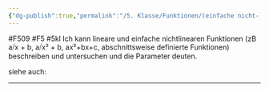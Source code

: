 ```yaml
---
{"dg-publish":true,"permalink":"/5. Klasse/Funktionen/(einfache nicht-)lineare Funktionen beschreiben/"}
---
```


#F509 #F5 #5kl
Ich kann lineare und einfache nichtlinearen Funktionen (zB a⧸x + b, a⧸x² + b, ax²+bx+c, abschnittsweise definierte Funktionen) beschreiben und untersuchen und die Parameter deuten.

siehe auch:
___
